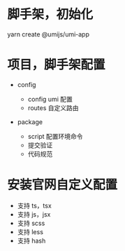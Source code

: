 # 脚手架，初始化

yarn create @umijs/umi-app

# 项目，脚手架配置

- config

  - config umi 配置
  - routes 自定义路由

- package

  - script 配置环境命令
  - 提交验证
  - 代码规范

# 安装官网自定义配置

- 支持 ts，tsx
- 支持 js，jsx
- 支持 scss
- 支持 less
- 支持 hash
